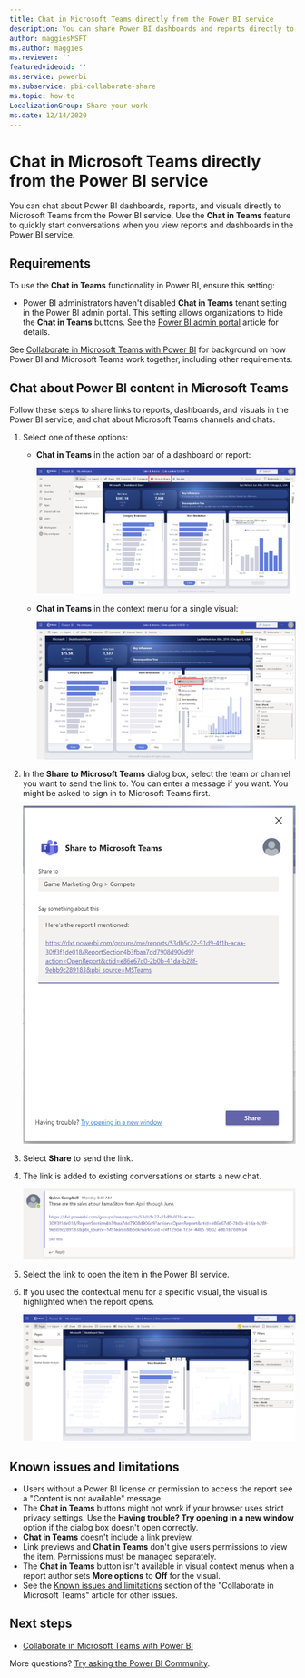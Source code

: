 ```yaml
---
title: Chat in Microsoft Teams directly from the Power BI service
description: You can share Power BI dashboards and reports directly to Microsoft Teams from the Power BI service.
author: maggiesMSFT
ms.author: maggies
ms.reviewer: ''
featuredvideoid: ''
ms.service: powerbi
ms.subservice: pbi-collaborate-share
ms.topic: how-to
LocalizationGroup: Share your work
ms.date: 12/14/2020
---
```


# Chat in Microsoft Teams directly from the Power BI service

You can chat about Power BI dashboards, reports, and visuals directly to Microsoft Teams from the Power BI service. Use the **Chat in Teams** feature to quickly start conversations when you view reports and dashboards in the Power BI service.

## Requirements

To use the **Chat in Teams** functionality in Power BI, ensure this setting:

- Power BI administrators haven't disabled **Chat in Teams** tenant setting in the Power BI admin portal. This setting allows organizations to hide the **Chat in Teams** buttons. See the [Power BI admin portal](../admin/service-admin-portal.md#share-to-teams) article for details.

See [Collaborate in Microsoft Teams with Power BI](service-collaborate-microsoft-teams.md) for background on how Power BI and Microsoft Teams work together, including other requirements.

## Chat about Power BI content in Microsoft Teams

Follow these steps to share links to reports, dashboards, and visuals in the Power BI service, and chat about Microsoft Teams channels and chats.

1. Select one of these options:

   * **Chat in Teams** in the action bar of a dashboard or report:

       ![Screenshot of Share to Teams button in the action bar.](media/service-share-report-teams/service-teams-share-to-teams-action-bar-button.png)
    
   * **Chat in Teams** in the context menu for a single visual:
    
      ![Screenshot of Share to Teams button in a visual contextual menu.](media/service-share-report-teams/service-teams-share-to-teams-visual-context-menu.png)

1. In the **Share to Microsoft Teams** dialog box, select the team or channel you want to send the link to. You can enter a message if you want. You might be asked to sign in to Microsoft Teams first.

    ![Screenshot of Share to Microsoft Teams dialog box with information and message.](media/service-share-report-teams/service-teams-share-to-teams-dialog.png)

1. Select **Share** to send the link.
    
1. The link is added to existing conversations or starts a new chat.

    ![Screenshot of Microsoft Teams conversation with link to a Power BI item.](media/service-share-report-teams/service-teams-share-to-teams-deep-link.png)

1. Select the link to open the item in the Power BI service.

1. If you used the contextual menu for a specific visual, the visual is highlighted when the report opens.

    ![Screenshot of Power BI report opened with a specific visual highlighted.](media/service-share-report-teams/service-teams-share-to-teams-spotlight-visual.png)


## Known issues and limitations

- Users without a Power BI license or permission to access the report see a "Content is not available" message.
- The **Chat in Teams** buttons might not work if your browser uses strict privacy settings. Use the **Having trouble? Try opening in a new window** option if the dialog box doesn't open correctly.
- **Chat in Teams** doesn't include a link preview.
- Link previews and **Chat in Teams** don't give users permissions to view the item. Permissions must be managed separately.
- The **Chat in Teams** button isn't available in visual context menus when a report author sets **More options** to **Off** for the visual.
- See the [Known issues and limitations](service-collaborate-microsoft-teams.md#known-issues-and-limitations) section of the "Collaborate in Microsoft Teams" article for other issues.

## Next steps

- [Collaborate in Microsoft Teams with Power BI](service-collaborate-microsoft-teams.md)

More questions? [Try asking the Power BI Community](https://community.powerbi.com/).
